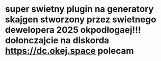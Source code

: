 # super swietny plugin na generatory skajgen stworzony przez swietnego dewelopera 2025 okpodłogaej!!! dołonczajcie na diskorda https://dc.okej.space polecam
